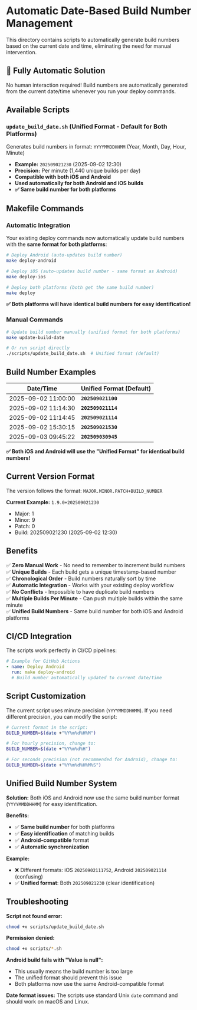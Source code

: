 # Automatic Date-Based Build Number Management

This directory contains scripts to automatically generate build numbers based on the current date and time, eliminating the need for manual intervention.

## 🚀 **Fully Automatic Solution**

No human interaction required! Build numbers are automatically generated from the current date/time whenever you run your deploy commands.

## Available Scripts

### `update_build_date.sh` (Unified Format - Default for Both Platforms)
Generates build numbers in format: `YYYYMMDDHHMM` (Year, Month, Day, Hour, Minute)
- **Example:** `202509021230` (2025-09-02 12:30)
- **Precision:** Per minute (1,440 unique builds per day)
- **Compatible with both iOS and Android**
- **Used automatically for both Android and iOS builds**
- **✅ Same build number for both platforms**

## Makefile Commands

### Automatic Integration
Your existing deploy commands now automatically update build numbers with the **same format for both platforms**:

```bash
# Deploy Android (auto-updates build number)
make deploy-android

# Deploy iOS (auto-updates build number - same format as Android)
make deploy-ios

# Deploy both platforms (both get the same build number)
make deploy
```

**✅ Both platforms will have identical build numbers for easy identification!**

### Manual Commands
```bash
# Update build number manually (unified format for both platforms)
make update-build-date

# Or run script directly
./scripts/update_build_date.sh  # Unified format (default)
```

## Build Number Examples

| Date/Time | **Unified Format (Default)** |
|-----------|------------------------------|
| 2025-09-02 11:00:00 | **`202509021100`** |
| 2025-09-02 11:14:30 | **`202509021114`** |
| 2025-09-02 11:14:45 | **`202509021114`** |
| 2025-09-02 15:30:15 | **`202509021530`** |
| 2025-09-03 09:45:22 | **`202509030945`** |

**✅ Both iOS and Android will use the "Unified Format" for identical build numbers!**

## Current Version Format

The version follows the format: `MAJOR.MINOR.PATCH+BUILD_NUMBER`

**Current Example:** `1.9.0+202509021230`
- Major: 1
- Minor: 9  
- Patch: 0
- Build: 202509021230 (2025-09-02 12:30)

## Benefits

✅ **Zero Manual Work** - No need to remember to increment build numbers  
✅ **Unique Builds** - Each build gets a unique timestamp-based number  
✅ **Chronological Order** - Build numbers naturally sort by time  
✅ **Automatic Integration** - Works with your existing deploy workflow  
✅ **No Conflicts** - Impossible to have duplicate build numbers  
✅ **Multiple Builds Per Minute** - Can push multiple builds within the same minute  
✅ **Unified Build Numbers** - Same build number for both iOS and Android platforms  

## CI/CD Integration

The scripts work perfectly in CI/CD pipelines:

```yaml
# Example for GitHub Actions
- name: Deploy Android
  run: make deploy-android
  # Build number automatically updated to current date/time
```

## Script Customization

The current script uses minute precision (`YYYYMMDDHHMM`). If you need different precision, you can modify the script:

```bash
# Current format in the script:
BUILD_NUMBER=$(date +"%Y%m%d%H%M")

# For hourly precision, change to:
BUILD_NUMBER=$(date +"%Y%m%d%H")

# For seconds precision (not recommended for Android), change to:
BUILD_NUMBER=$(date +"%Y%m%d%H%M%S")
```

## Unified Build Number System

**Solution:** Both iOS and Android now use the same build number format (`YYYYMMDDHHMM`) for easy identification.

**Benefits:**
- ✅ **Same build number** for both platforms
- ✅ **Easy identification** of matching builds
- ✅ **Android-compatible** format
- ✅ **Automatic synchronization**

**Example:**
- ❌ Different formats: iOS `20250902111752`, Android `202509021114` (confusing)
- ✅ **Unified format**: Both `202509021230` (clear identification)

## Troubleshooting

**Script not found error:**
```bash
chmod +x scripts/update_build_date.sh
```

**Permission denied:**
```bash
chmod +x scripts/*.sh
```

**Android build fails with "Value is null":**
- This usually means the build number is too large
- The unified format should prevent this issue
- Both platforms now use the same Android-compatible format

**Date format issues:**
The scripts use standard Unix `date` command and should work on macOS and Linux.
